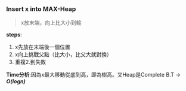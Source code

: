 ### Insert x into MAX-Heap

> x放末端，向上比大小到輸

**steps**:

1. x先放在末端後一個位置
2. x向上挑戰父點（比大小，比父大就對換）
3. 重複2.到失敗

**Time分析**:因為x最大移動從底到高，即為樹高。又Heap是Complete B.T -> _**O(logn)**_